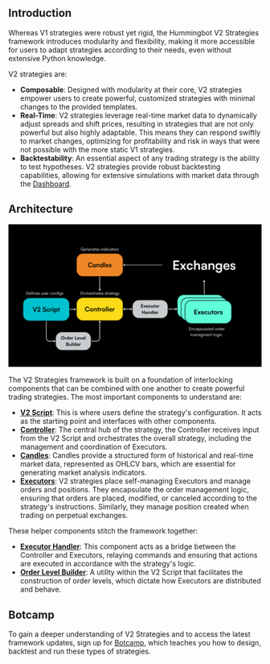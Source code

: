 ## Introduction

 Whereas V1 strategies were robust yet rigid, the Hummingbot V2 Strategies framework introduces modularity and flexibility, making it more accessible for users to adapt strategies according to their needs, even without extensive Python knowledge.

V2 strategies are:

* **Composable**: Designed with modularity at their core, V2 strategies empower users to create powerful, customized strategies with minimal changes to the provided templates.
* **Real-Time**: V2 strategies leverage real-time market data to dynamically adjust spreads and shift prices, resulting in strategies that are not only powerful but also highly adaptable. This means they can respond swiftly to market changes, optimizing for profitability and risk in ways that were not possible with the more static V1 strategies.
* **Backtestability**: An essential aspect of any trading strategy is the ability to test hypotheses. V2 strategies provide robust backtesting capabilities, allowing for extensive simulations with market data through the [Dashboard](../dashboard/index.md).

## Architecture

![](diagrams/1.png)

The V2 Strategies framework is built on a foundation of interlocking components that can be combined with one another to create powerful trading strategies. The most important components to understand are:

* [**V2 Script**](./v2-scripts/): This is where users define the strategy's configuration. It acts as the starting point and interfaces with other components.
* [**Controller**](./controllers): The central hub of the strategy, the Controller receives input from the V2 Script and orchestrates the overall strategy, including the management and coordination of Executors.
* [**Candles**](./candles): Candles provide a structured form of historical and real-time market data, represented as OHLCV bars, which are essential for generating market analysis indicators.
* [**Executors**](./executors): V2 strategies place self-managing Executors and manage orders and positions. They encapsulate the order management logic, ensuring that orders are placed, modified, or canceled according to the strategy's instructions. Similarly, they manage position created when trading on perpetual exchanges.

These helper components stitch the framework together:

* [**Executor Handler**](./executor-handlers): This component acts as a bridge between the Controller and Executors, relaying commands and ensuring that actions are executed in accordance with the strategy's logic.
* [**Order Level Builder**](./order-levels/): A utility within the V2 Script that facilitates the construction of order levels, which dictate how Executors are distributed and behave.

## Botcamp

To gain a deeper understanding of V2 Strategies and to access the latest framework updates, sign up for [Botcamp](/botcamp), which teaches you how to design, backtest and run these types of strategies.
